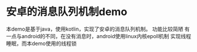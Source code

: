 #  安卓的消息队列机制demo
本demo是基于java，使用kotlin，实现了安卓的消息队列机制。
功能比较简陋
有一点与android的不同，在没有消息时，android使用linux内核epoll机制 实现线程睡眠，而本demo使用的线程锁
